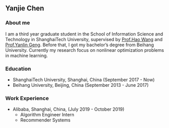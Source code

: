 ## Yanjie Chen

### About me
I am a third year graduate student in the School of Information Science and Technology in ShanghaiTech University, supervised by [Prof.Hao Wang](http://sist.shanghaitech.edu.cn/2018/0502/c2739a24264/page.htm) and [Prof.Yanlin Geng](https://www.itsoc.org/profiles/gengyl). Before that, I got my bachelor’s degree from Beihang University. Currently my research focus on nonlinear optimization problems in machine learning.

### Education
+ ShanghaiTech University, Shanghai, China (September 2017 - Now)
+ Beihang University, Beijing, China (September 2013 - June 2017)

### Work Experience
+ Alibaba, Shanghai, China, (July 2019 - October 2019)
   + Algorithm Engineer Intern
   + Recommender Systems
